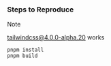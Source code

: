 ### Steps to Reproduce

> [!NOTE]
> tailwindcss@4.0.0-alpha.20 works

```
pnpm install
pnpm build
```
